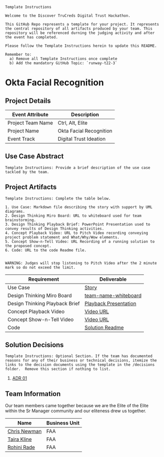 ```
Template Instructions
 
Welcome to the Discover TruCreds Digital Trust Hackathon.

This GitHub Repo represents a template for your project. It represents the central repository of all artifacts produced by your team. This repository will be referenced durning the judging activity and after the event has completed.

Please follow the Template Instructions herein to update this README.

Remember to:
  a) Remove all Template Instructions once complete
  b) Add the mandatory GitHub Topic: `runway-t22-3`

```
 
# Okta Facial Recognition

## Project Details

| Event Attribute| Description |
| --- | --- |
| Project Team Name | Ctrl, Alt, Elite |
| Project Name | Okta Facial Recognition |
| Event Track | Digital Trust Ideation |
 
## Use Case Abstract
```
Template Instructions: Provide a brief description of the use case tackled by the team.
```

## Project Artifacts
```
Template Instructions: Complete the table below.

1. Use Case: Markdown file describing the story with support by UML diagrams. 
2. Design Thinking Miro Board: URL to whiteboard used for team brainstorming. 
3. Design Thinking Playback Brief: PowerPoint Presentation used to convey results of Design Thinking activities.
4. Concept Playback Video: URL to Pitch Video recording conveying project problem statement and What/Why/Wow elements.
5. Concept Show-n-Tell Video: URL Recording of a running solution to the proposed concept. 
6. Code: URL to the code Readme file. 

 
WARNING: Judges will stop listening to Pitch Video after the 2 minute mark so do not exceed the limit.
```

| Requirement | Deliverable |
| --- | --- |
| Use Case | [Story](./hackproject/usecase.md) |
| Design Thinking Miro Board | [team-name-whiteboard](miro.url) |
| Design Thinking Playback Brief | [Playback Presentation](./presentations/playback-brief.ppt)|
| Concept Playback Video | [Video URL]()|
| Concept Show-n-Tell Video | [Video URL]() |
| Code |  [Solution Readme](./hackprokect/README.md) |

## Solution Decisions
```
Template Instructions: Optional Section. If the team has documented reasons for any of their business or technical decisions, itemize the links to the decision documents using the template in the /decisions folder.  Remove this section if nothing to list.
```

1. [ADR 01](./decisions/adr-01.md)

## Team Information

Our team members came together because we are the Elite of the Elite within the Sr Manager community and our eliteness drew us together.
 
| Name | Business Unit |
| --- | --- |
| [Chris Newman](mailto:chrisnewman@discover.com) | FAA |
| [Taira Kline](mailto:tairakline@discover.com)  | FAA |
| [Rohini Rade](mailto:rohinirade@discover.com)  | FAA |
